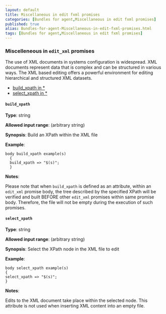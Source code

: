 ```yaml
---
layout: default
title: Miscellaneous in edit fxml promises
categories: [Bundles for agent,Miscellaneous in edit fxml promises]
published: true
alias: Bundles-for-agent-Miscellaneous-in-edit-fxml-promises.html
tags: [Bundles for agent,Miscellaneous in edit fxml promises]
---
```


### Miscelleneous in `edit_xml` promises

  

The use of XML documents in systems configuration is widespread. XML
documents represent data that is complex and can be structured in
various ways. The XML based editing offers a powerful environment for
editing hierarchical and structured XML datasets.

-   [build\_xpath in \*](#build_005fxpath-in-_002a)
-   [select\_xpath in \*](#select_005fxpath-in-_002a)

#### `build_xpath`

**Type**: string

**Allowed input range**: (arbitrary string)

**Synopsis**: Build an XPath within the XML file

**Example**:  
   

```cf3
body build_xpath example(s)
  {
  build_xpath => "$(s)";
  }
```

**Notes**:  
   

Please note that when `build_xpath` is defined as an attribute, within
an `edit_xml` promise body, the tree described by the specified XPath
will be verified and built BEFORE other `edit_xml` promises within same
promise body. Therefore, the file will not be empty during the execution
of such promises.

#### `select_xpath`

**Type**: string

**Allowed input range**: (arbitrary string)

**Synopsis**: Select the XPath node in the XML file to edit

**Example**:  
   

```cf3
body select_xpath example(s)
{
select_xpath => "$(s)";
}
```

**Notes**:  
   
 Edits to the XML document take place within the selected node. This
attribute is not used when inserting XML content into an empty file.

